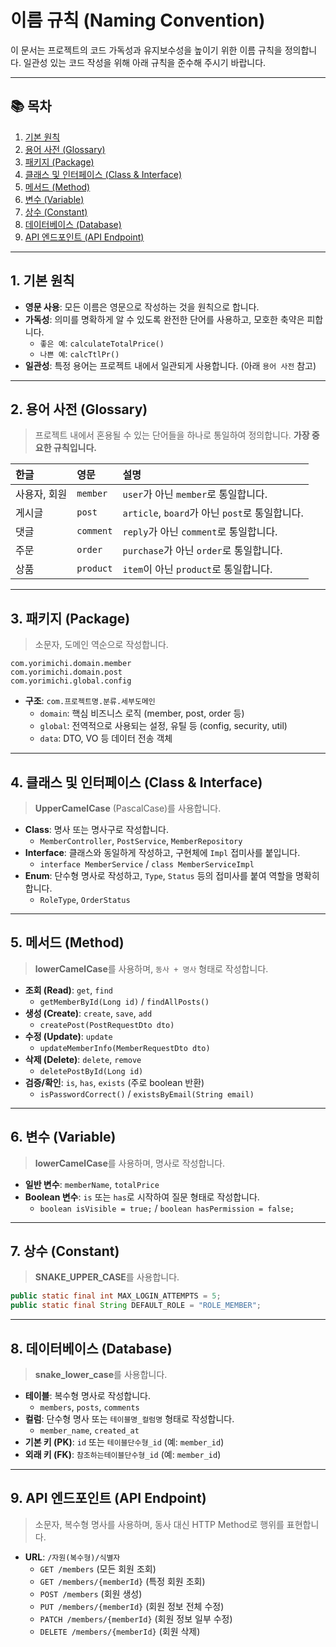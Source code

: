 # 이름 규칙 (Naming Convention)

이 문서는 프로젝트의 코드 가독성과 유지보수성을 높이기 위한 이름 규칙을 정의합니다.
일관성 있는 코드 작성을 위해 아래 규칙을 준수해 주시기 바랍니다.

---

## 📚 목차

1. [기본 원칙](#1-기본-원칙)
2. [용어 사전 (Glossary)](#2-용어-사전-glossary)
3. [패키지 (Package)](#3-패키지-package)
4. [클래스 및 인터페이스 (Class & Interface)](#4-클래스-및-인터페이스-class--interface)
5. [메서드 (Method)](#5-메서드-method)
6. [변수 (Variable)](#6-변수-variable)
7. [상수 (Constant)](#7-상수-constant)
8. [데이터베이스 (Database)](#8-데이터베이스-database)
9. [API 엔드포인트 (API Endpoint)](#9-api-엔드포인트-api-endpoint)

---

## 1. 기본 원칙

- **영문 사용**: 모든 이름은 영문으로 작성하는 것을 원칙으로 합니다.
- **가독성**: 의미를 명확하게 알 수 있도록 완전한 단어를 사용하고, 모호한 축약은 피합니다.
  - `좋은 예`: `calculateTotalPrice()`
  - `나쁜 예`: `calcTtlPr()`
- **일관성**: 특정 용어는 프로젝트 내에서 일관되게 사용합니다. (아래 `용어 사전` 참고)

---

## 2. 용어 사전 (Glossary)

> 프로젝트 내에서 혼용될 수 있는 단어들을 하나로 통일하여 정의합니다. **가장 중요한 규칙입니다.**

| 한글 | 영문 | 설명 |
|:---|:---|:---|
| 사용자, 회원 | `member` | `user`가 아닌 `member`로 통일합니다. |
| 게시글 | `post` | `article`, `board`가 아닌 `post`로 통일합니다. |
| 댓글 | `comment` | `reply`가 아닌 `comment`로 통일합니다. |
| 주문 | `order` | `purchase`가 아닌 `order`로 통일합니다. |
| 상품 | `product` | `item`이 아닌 `product`로 통일합니다. |

---

## 3. 패키지 (Package)

> 소문자, 도메인 역순으로 작성합니다.

```
com.yorimichi.domain.member
com.yorimichi.domain.post
com.yorimichi.global.config
```

- **구조**: `com.프로젝트명.분류.세부도메인`
  - `domain`: 핵심 비즈니스 로직 (member, post, order 등)
  - `global`: 전역적으로 사용되는 설정, 유틸 등 (config, security, util)
  - `data`: DTO, VO 등 데이터 전송 객체

---

## 4. 클래스 및 인터페이스 (Class & Interface)

> **UpperCamelCase** (PascalCase)를 사용합니다.

- **Class**: 명사 또는 명사구로 작성합니다.
  - `MemberController`, `PostService`, `MemberRepository`
- **Interface**: 클래스와 동일하게 작성하고, 구현체에 `Impl` 접미사를 붙입니다.
  - `interface MemberService` / `class MemberServiceImpl`
- **Enum**: 단수형 명사로 작성하고, `Type`, `Status` 등의 접미사를 붙여 역할을 명확히 합니다.
  - `RoleType`, `OrderStatus`

---

## 5. 메서드 (Method)

> **lowerCamelCase**를 사용하며, `동사 + 명사` 형태로 작성합니다.

- **조회 (Read)**: `get`, `find`
  - `getMemberById(Long id)` / `findAllPosts()`
- **생성 (Create)**: `create`, `save`, `add`
  - `createPost(PostRequestDto dto)`
- **수정 (Update)**: `update`
  - `updateMemberInfo(MemberRequestDto dto)`
- **삭제 (Delete)**: `delete`, `remove`
  - `deletePostById(Long id)`
- **검증/확인**: `is`, `has`, `exists` (주로 boolean 반환)
  - `isPasswordCorrect()` / `existsByEmail(String email)`

---

## 6. 변수 (Variable)

> **lowerCamelCase**를 사용하며, 명사로 작성합니다.

- **일반 변수**: `memberName`, `totalPrice`
- **Boolean 변수**: `is` 또는 `has`로 시작하여 질문 형태로 작성합니다.
  - `boolean isVisible = true;` / `boolean hasPermission = false;`

---

## 7. 상수 (Constant)

> **SNAKE_UPPER_CASE**를 사용합니다.

```java
public static final int MAX_LOGIN_ATTEMPTS = 5;
public static final String DEFAULT_ROLE = "ROLE_MEMBER";
```

---

## 8. 데이터베이스 (Database)

> **snake_lower_case**를 사용합니다.

- **테이블**: 복수형 명사로 작성합니다.
  - `members`, `posts`, `comments`
- **컬럼**: 단수형 명사 또는 `테이블명_컬럼명` 형태로 작성합니다.
  - `member_name`, `created_at`
- **기본 키 (PK)**: `id` 또는 `테이블단수형_id` (예: `member_id`)
- **외래 키 (FK)**: `참조하는테이블단수형_id` (예: `member_id`)

---

## 9. API 엔드포인트 (API Endpoint)

> 소문자, 복수형 명사를 사용하며, 동사 대신 HTTP Method로 행위를 표현합니다.

- **URL**: `/자원(복수형)/식별자`
  - `GET /members` (모든 회원 조회)
  - `GET /members/{memberId}` (특정 회원 조회)
  - `POST /members` (회원 생성)
  - `PUT /members/{memberId}` (회원 정보 전체 수정)
  - `PATCH /members/{memberId}` (회원 정보 일부 수정)
  - `DELETE /members/{memberId}` (회원 삭제)

